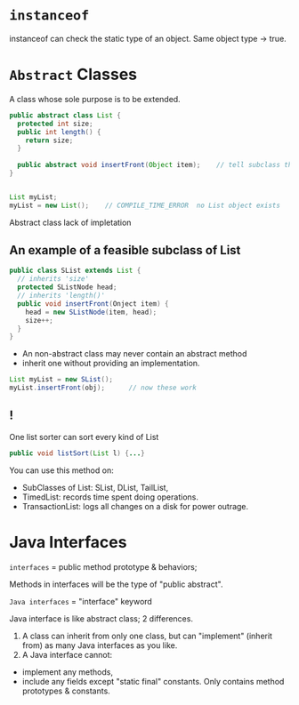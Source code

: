 # `instanceof`
instanceof can check the static type of an object. Same object type -> true.

# `Abstract` Classes
A class whose sole purpose is to be extended.

```java
public abstract class List {
  protected int size;
  public int length() {
    return size;
  }
  
  public abstract void insertFront(Object item);    // tell subclass that they must have this method
}


List myList;
myList = new List();    // COMPILE_TIME_ERROR  no List object exists

```
Abstract class lack of impletation

## An example of a feasible subclass of List
```java
public class SList extends List {
  // inherits 'size'
  protected SListNode head;
  // inherits 'length()'
  public void insertFront(Onject item) {
    head = new SListNode(item, head);
    size++;
  }
}
```
* An non-abstract class may never contain an abstract method
* inherit one without providing an implementation.
```java
List myList = new SList();
myList.insertFront(obj);      // now these work
```

## !
One list sorter can sort every kind of List
```java
public void listSort(List l) {...}

```
You can use this method on:

* SubClasses of List: SList, DList, TailList, 
* TimedList: records time spent doing operations.
* TransactionList: logs all changes on a disk for power outrage.



# Java Interfaces
`interfaces` = public method prototype & behaviors;

Methods in interfaces will be the type of "public abstract". 

`Java interfaces` = "interface" keyword

Java interface is like abstract class; 2 differences.
1. A class can inherit from only one class, but can "implement" (inherit from) as many Java interfaces as you like.
2. A Java interface cannot:
* implement any methods,
* include any fields except "static final" constants. Only contains method prototypes & constants.
